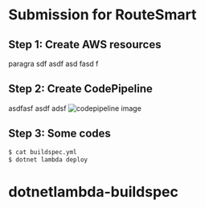 # Submission for RouteSmart

## Step 1: Create AWS resources
paragra
sdf
asdf
asd
fasd
f

## Step 2: Create CodePipeline
asdfasf
asdf
adsf
![codepipeline image](https://www.sensedeep.com/images/blog/cloudwatch/cloudwatch-dashboard.png)

## Step 3: Some codes
```sh
$ cat buildspec.yml
$ dotnet lambda deploy
```
# dotnetlambda-buildspec
